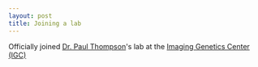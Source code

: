 ```yaml
---
layout: post
title: Joining a lab
---
```


Officially joined [Dr. Paul Thompson](https://twitter.com/ptenigma?lang=en)'s lab at the [Imaging Genetics Center (IGC)](https://igc.ini.usc.edu/)